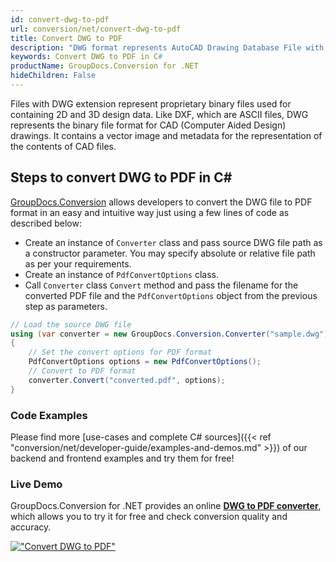 ```yaml
---
id: convert-dwg-to-pdf
url: conversion/net/convert-dwg-to-pdf
title: Convert DWG to PDF
description: "DWG format represents AutoCAD Drawing Database File with .dwg extension. Learn how to convert DWG to PDF file programmatically in C# language using GroupDocs.Conversion for .NET library."
keywords: Convert DWG to PDF in C#
productName: GroupDocs.Conversion for .NET
hideChildren: False
---
```


Files with DWG extension represent proprietary binary files used for containing 2D and 3D design data. Like DXF, which are ASCII files, DWG represents the binary file format for CAD (Computer Aided Design) drawings. It contains a vector image and metadata for the representation of the contents of CAD files.

## Steps to convert DWG to PDF in C#

[GroupDocs.Conversion](https://products.groupdocs.com/conversion/net) allows developers to convert the DWG file to PDF format in an easy and intuitive way just using a few lines of code as described below:

* Create an instance of `Converter` class and pass source DWG file path as a constructor parameter. You may specify absolute or relative file path as per your requirements. 
* Create an instance of `PdfConvertOptions` class.
* Call `Converter` class `Convert` method and pass the filename for the converted PDF file and the `PdfConvertOptions` object from the previous step as parameters.

```csharp
// Load the source DWG file
using (var converter = new GroupDocs.Conversion.Converter("sample.dwg"))
{
    // Set the convert options for PDF format
    PdfConvertOptions options = new PdfConvertOptions();
    // Convert to PDF format
    converter.Convert("converted.pdf", options);
}
```

### Code Examples

Please find more [use-cases and complete C# sources]({{< ref "conversion/net/developer-guide/examples-and-demos.md" >}}) of our backend and frontend examples and try them for free!

### Live Demo

GroupDocs.Conversion for .NET provides an online [**DWG to PDF converter**](https://products.groupdocs.app/conversion/dwg-to-pdf), which allows you to try it for free and check conversion quality and accuracy.

[!["Convert DWG to PDF"](conversion/net/images/convert-dwg-to-pdf.png)](https://products.groupdocs.app/conversion/dwg-to-pdf)